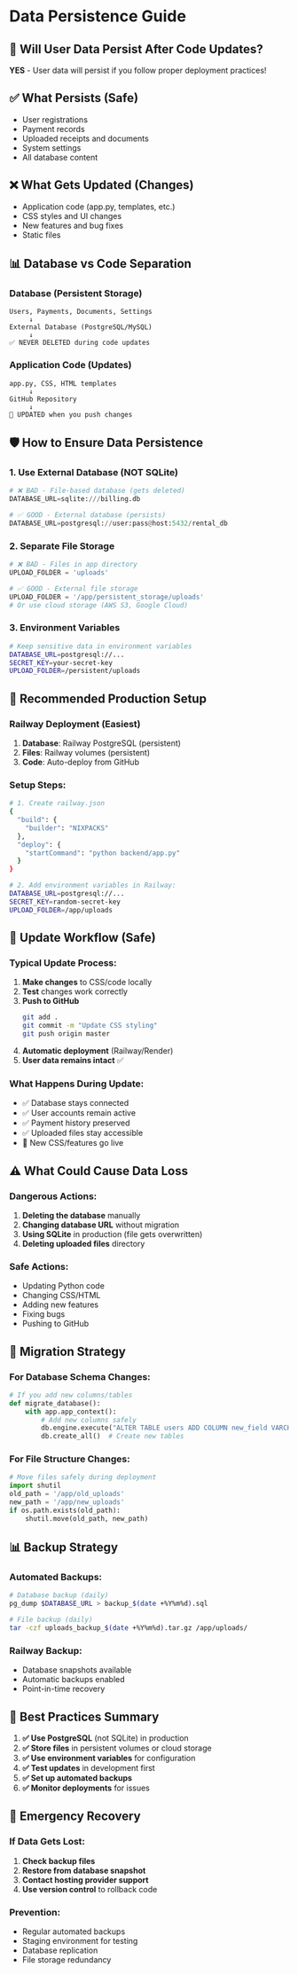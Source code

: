 # Data Persistence Guide

## 🔄 **Will User Data Persist After Code Updates?**

**YES** - User data will persist if you follow proper deployment practices!

## ✅ **What Persists (Safe)**

- User registrations
- Payment records
- Uploaded receipts and documents
- System settings
- All database content

## ❌ **What Gets Updated (Changes)**

- Application code (app.py, templates, etc.)
- CSS styles and UI changes
- New features and bug fixes
- Static files

## 📊 **Database vs Code Separation**

### **Database (Persistent Storage)**

```
Users, Payments, Documents, Settings
     ↓
External Database (PostgreSQL/MySQL)
     ↓
✅ NEVER DELETED during code updates
```

### **Application Code (Updates)**

```
app.py, CSS, HTML templates
     ↓
GitHub Repository
     ↓
🔄 UPDATED when you push changes
```

## 🛡️ **How to Ensure Data Persistence**

### **1. Use External Database (NOT SQLite)**

```python
# ❌ BAD - File-based database (gets deleted)
DATABASE_URL=sqlite:///billing.db

# ✅ GOOD - External database (persists)
DATABASE_URL=postgresql://user:pass@host:5432/rental_db
```

### **2. Separate File Storage**

```python
# ❌ BAD - Files in app directory
UPLOAD_FOLDER = 'uploads'

# ✅ GOOD - External file storage
UPLOAD_FOLDER = '/app/persistent_storage/uploads'
# Or use cloud storage (AWS S3, Google Cloud)
```

### **3. Environment Variables**

```bash
# Keep sensitive data in environment variables
DATABASE_URL=postgresql://...
SECRET_KEY=your-secret-key
UPLOAD_FOLDER=/persistent/uploads
```

## 🚀 **Recommended Production Setup**

### **Railway Deployment (Easiest)**

1. **Database**: Railway PostgreSQL (persistent)
2. **Files**: Railway volumes (persistent)
3. **Code**: Auto-deploy from GitHub

### **Setup Steps:**

```bash
# 1. Create railway.json
{
  "build": {
    "builder": "NIXPACKS"
  },
  "deploy": {
    "startCommand": "python backend/app.py"
  }
}

# 2. Add environment variables in Railway:
DATABASE_URL=postgresql://...
SECRET_KEY=random-secret-key
UPLOAD_FOLDER=/app/uploads
```

## 📝 **Update Workflow (Safe)**

### **Typical Update Process:**

1. **Make changes** to CSS/code locally
2. **Test** changes work correctly
3. **Push to GitHub**
   ```bash
   git add .
   git commit -m "Update CSS styling"
   git push origin master
   ```
4. **Automatic deployment** (Railway/Render)
5. **User data remains intact** ✅

### **What Happens During Update:**

- ✅ Database stays connected
- ✅ User accounts remain active
- ✅ Payment history preserved
- ✅ Uploaded files stay accessible
- 🔄 New CSS/features go live

## ⚠️ **What Could Cause Data Loss**

### **Dangerous Actions:**

1. **Deleting the database** manually
2. **Changing database URL** without migration
3. **Using SQLite** in production (file gets overwritten)
4. **Deleting uploaded files** directory

### **Safe Actions:**

- Updating Python code
- Changing CSS/HTML
- Adding new features
- Fixing bugs
- Pushing to GitHub

## 🔧 **Migration Strategy**

### **For Database Schema Changes:**

```python
# If you add new columns/tables
def migrate_database():
    with app.app_context():
        # Add new columns safely
        db.engine.execute("ALTER TABLE users ADD COLUMN new_field VARCHAR(255)")
        db.create_all()  # Create new tables
```

### **For File Structure Changes:**

```python
# Move files safely during deployment
import shutil
old_path = '/app/old_uploads'
new_path = '/app/new_uploads'
if os.path.exists(old_path):
    shutil.move(old_path, new_path)
```

## 📊 **Backup Strategy**

### **Automated Backups:**

```bash
# Database backup (daily)
pg_dump $DATABASE_URL > backup_$(date +%Y%m%d).sql

# File backup (daily)
tar -czf uploads_backup_$(date +%Y%m%d).tar.gz /app/uploads/
```

### **Railway Backup:**

- Database snapshots available
- Automatic backups enabled
- Point-in-time recovery

## 🎯 **Best Practices Summary**

1. **✅ Use PostgreSQL** (not SQLite) in production
2. **✅ Store files** in persistent volumes or cloud storage
3. **✅ Use environment variables** for configuration
4. **✅ Test updates** in development first
5. **✅ Set up automated backups**
6. **✅ Monitor deployments** for issues

## 🚨 **Emergency Recovery**

### **If Data Gets Lost:**

1. **Check backup files**
2. **Restore from database snapshot**
3. **Contact hosting provider support**
4. **Use version control** to rollback code

### **Prevention:**

- Regular automated backups
- Staging environment for testing
- Database replication
- File storage redundancy
